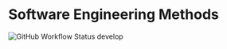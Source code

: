 # Software Engineering Methods
![GitHub Workflow Status develop](https://img.shields.io/github/workflow/status/WaiYan083/Project_possible/main.yml/develop?style=flat-square)
